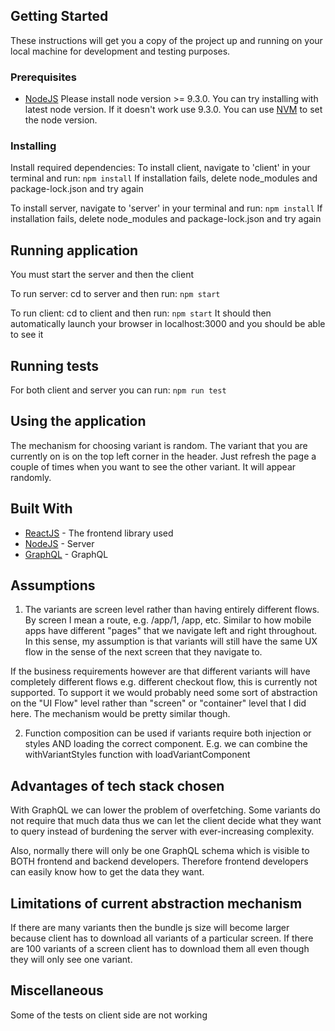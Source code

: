 ## Getting Started

These instructions will get you a copy of the project up and running on your local machine for development and testing purposes.

### Prerequisites

* [NodeJS](https://nodejs.org/en/)
Please install node version >= 9.3.0. You can try installing with latest node version. If it doesn't work use 9.3.0.
You can use [NVM](https://github.com/nvm-sh/nvm) to set the node version.

### Installing

Install required dependencies:
To install client, navigate to 'client' in your terminal and run:
`npm install`
If installation fails, delete node_modules and package-lock.json and try again

To install server, navigate to 'server' in your terminal and run:
`npm install`
If installation fails, delete node_modules and package-lock.json and try again

## Running application
You must start the server and then the client

To run server:
cd to server and then run:
`npm start`

To run client:
cd to client and then run:
`npm start`
It should then automatically launch your browser in localhost:3000 and you should be able to see it

## Running tests
For both client and server you can run:
`npm run test`

## Using the application
The mechanism for choosing variant is random.
The variant that you are currently on is on the top left corner in the header. Just refresh the page a couple of times when you want to see the other variant. It will appear randomly.

## Built With
* [ReactJS](https://reactjs.org/) - The frontend library used
* [NodeJS](https://nodejs.org/en/) - Server
* [GraphQL](https://graphql.org/) - GraphQL

## Assumptions
1) The variants are screen level rather than having entirely different flows. By screen I mean a route, e.g. /app/1, /app, etc. Similar to how mobile apps have different "pages" that we navigate left and right throughout. In this sense, my assumption is that variants will still have the same UX flow in the sense of the next screen that they navigate to.

If the business requirements however are that different variants will have completely different flows e.g. different checkout flow, this is currently not supported. To support it we would probably need some sort of abstraction on the "UI Flow" level rather than "screen" or "container" level that I did here. The mechanism would be pretty similar though.

2) Function composition can be used if variants require both injection or styles AND loading the correct component. E.g. we can combine the withVariantStyles function with loadVariantComponent

## Advantages of tech stack chosen
With GraphQL we can lower the problem of overfetching. Some variants do not require that much data thus we can let the client decide what they want to query instead of burdening the server with ever-increasing complexity.

Also, normally there will only be one GraphQL schema which is visible to BOTH frontend and backend developers. Therefore frontend developers can easily know how to get the data they want.

## Limitations of current abstraction mechanism
If there are many variants then the bundle js size will become larger because client has to download all variants of a particular screen. If there are 100 variants of a screen client has to download them all even though they will only see one variant.


## Miscellaneous
Some of the tests on client side are not working
